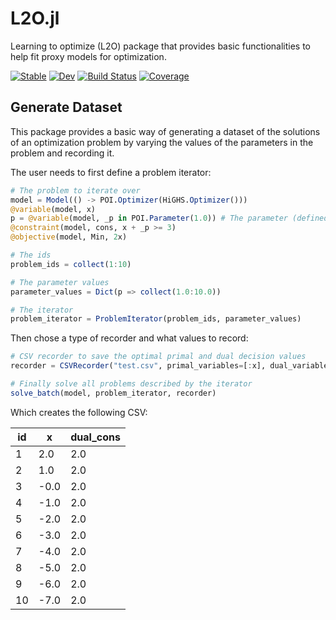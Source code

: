 # L2O.jl
Learning to optimize (L2O) package that provides basic functionalities to help fit proxy models for optimization.

[![Stable](https://img.shields.io/badge/docs-stable-blue.svg)](https://andrewrosemberg.github.io/L2O.jl/stable/)
[![Dev](https://img.shields.io/badge/docs-dev-blue.svg)](https://andrewrosemberg.github.io/L2O.jl/dev/)
[![Build Status](https://github.com/andrewrosemberg/L2O.jl/actions/workflows/CI.yml/badge.svg?branch=main)](https://github.com/andrewrosemberg/L2O.jl/actions/workflows/CI.yml?query=branch%3Amain)
[![Coverage](https://codecov.io/gh/andrewrosemberg/L2O.jl/branch/main/graph/badge.svg)](https://codecov.io/gh/andrewrosemberg/L2O.jl)

## Generate Dataset
This package provides a basic way of generating a dataset of the solutions of an optimization problem by varying the values of the parameters in the problem and recording it.

The user needs to first define a problem iterator:

```julia
# The problem to iterate over
model = Model(() -> POI.Optimizer(HiGHS.Optimizer()))
@variable(model, x)
p = @variable(model, _p in POI.Parameter(1.0)) # The parameter (defined using POI)
@constraint(model, cons, x + _p >= 3)
@objective(model, Min, 2x)

# The ids
problem_ids = collect(1:10)

# The parameter values
parameter_values = Dict(p => collect(1.0:10.0))

# The iterator
problem_iterator = ProblemIterator(problem_ids, parameter_values)
```

Then chose a type of recorder and what values to record:

```julia
# CSV recorder to save the optimal primal and dual decision values
recorder = CSVRecorder("test.csv", primal_variables=[:x], dual_variables=[:cons])

# Finally solve all problems described by the iterator
solve_batch(model, problem_iterator, recorder)
```

Which creates the following CSV:

| id |   x  | dual_cons |
|----|------|-----------|
|  1 |  2.0 |       2.0 |
|  2 |  1.0 |       2.0 |
|  3 | -0.0 |       2.0 |
|  4 | -1.0 |       2.0 |
|  5 | -2.0 |       2.0 |
|  6 | -3.0 |       2.0 |
|  7 | -4.0 |       2.0 |
|  8 | -5.0 |       2.0 |
|  9 | -6.0 |       2.0 |
| 10 | -7.0 |       2.0 |
